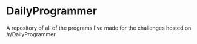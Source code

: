 # DailyProgrammer
A repository of all of the programs I've made for the challenges hosted on /r/DailyProgrammer
